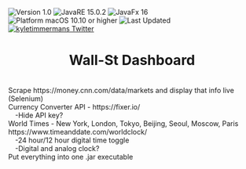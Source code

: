 ![Version 1.0](https://img.shields.io/badge/version-v1.0-orange.svg)
![JavaRE 15.0.2](https://img.shields.io/badge/JRE-15.0.2-9f5f14.svg)
![JavaFx 16](https://img.shields.io/badge/JavaFx-16-a13cc9.svg)
![Platform macOS 10.10 or higher](https://img.shields.io/badge/platform-macOS%2010.10%20or%20higher-9cf.svg)
![Last Updated](https://img.shields.io/github/last-commit/kyletimmermans/netutilmb?color=success)
[![kyletimmermans Twitter](http://img.shields.io/twitter/url/http/shields.io.svg?style=social&label=Follow)](https://twitter.com/kyletimmermans)

# <div align="center">Wall-St Dashboard</div>

</br>

<div>Scrape https://money.cnn.com/data/markets and display that info live (Selenium)</div>
<div>Currency Converter API - https://fixer.io/<div>
<div>&ensp;&ensp;-Hide API key?</div>
<div>World Times - New York, London, Tokyo, Beijing, Seoul, Moscow, Paris https://www.timeanddate.com/worldclock/</div>
<div>&ensp;&ensp;-24 hour/12 hour digital time toggle</div>
<div>&ensp;&ensp;-Digital and analog clock?</div>
<div>Put everything into one .jar executable</div>

</br>
